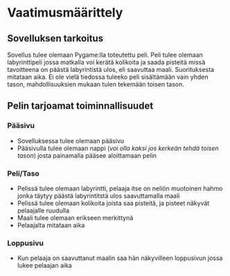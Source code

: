 # Vaatimusmäärittely

## Sovelluksen tarkoitus

Sovellus tulee olemaan Pygame:lla toteutettu peli. Peli tulee olemaan labyrinttipeli jossa matkalla voi kerätä kolikoita ja saada pisteitä missä tavoitteena on päästä labyrintistä ulos, eli saavuttaa maali. Suorituksesta mitataan aika. Ei ole vielä tiedossa tuleeko peli sisältämään vain yhden tason, mahdollisuuksien mukaan tulen tekemään toisen tason. 

## Pelin tarjoamat toiminnallisuudet

### Pääsivu
- Sovelluksessa tulee olemaan pääsivu 
- Pääsivulla tulee olemaan nappi (*voi olla kaksi jos kerkeän tehdä toisen tason*) josta painamalla pääsee aloittamaan pelin

### Peli/Taso
- Pelissä tulee olemaan labyrintti, pelaaja itse on neliön muotoinen hahmo jonka täytyy päästä labyrintitstä ulos saavuttamalla maali
- Pelissä tulee olemaan kolikoita joista saa pisteitä, ja pisteet näkyvät pelaajalle ruudulla
- Maali tulee olemaan erikseen merkittynä
- Pelaajalta mitataan aika

### Loppusivu
- Kun pelaaja on saavuttanut maalin saa hän näkyvilleen loppusivun jossa lukee pelaajan aika

